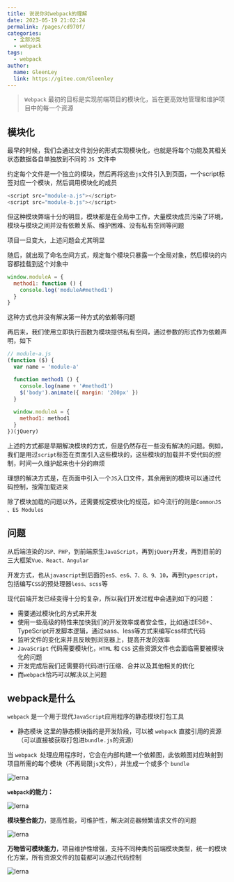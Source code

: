 ```yaml
---
title: 说说你对webpack的理解
date: 2023-05-19 21:02:24
permalink: /pages/cd970f/
categories: 
  - 全部分类
  - webpack
tags: 
  - webpack
author: 
  name: GleenLey
  link: https://gitee.com/Gleenley
---
```



> ```Webpack``` 最初的目标是实现前端项目的模块化，旨在更高效地管理和维护项目中的每一个资源

<!-- more -->

模块化
-----
最早的时候，我们会通过文件划分的形式实现模块化，也就是将每个功能及其相关状态数据各自单独放到不同的 ```JS ```文件中

约定每个文件是一个独立的模块，然后再将这些```js```文件引入到页面，一个script标签对应一个模块，然后调用模块化的成员

```js
<script src="module-a.js"></script>
<script src="module-b.js"></script>
```
但这种模块弊端十分的明显，模块都是在全局中工作，大量模块成员污染了环境，模块与模块之间并没有依赖关系、维护困难、没有私有空间等问题

项目一旦变大，上述问题会尤其明显

随后，就出现了命名空间方式，规定每个模块只暴露一个全局对象，然后模块的内容都挂载到这个对象中

```js
window.moduleA = {
  method1: function () {
    console.log('moduleA#method1')
  }
}
```

这种方式也并没有解决第一种方式的依赖等问题

再后来，我们使用立即执行函数为模块提供私有空间，通过参数的形式作为依赖声明，如下

```js
// module-a.js
(function ($) {
  var name = 'module-a'

  function method1 () {
    console.log(name + '#method1')
    $('body').animate({ margin: '200px' })
  }
    
  window.moduleA = {
    method1: method1
  }
})(jQuery)
```

上述的方式都是早期解决模块的方式，但是仍然存在一些没有解决的问题。例如，我们是用过```script```标签在页面引入这些模块的，这些模块的加载并不受代码的控制，时间一久维护起来也十分的麻烦

理想的解决方式是，在页面中引入一个```JS```入口文件，其余用到的模块可以通过代码控制，按需加载进来

除了模块加载的问题以外，还需要规定模块化的规范，如今流行的则是```CommonJS 、ES Modules```

问题
--
从后端渲染的```JSP、PHP```，到前端原生```JavaScript```，再到```jQuery```开发，再到目前的三大框架```Vue、React、Angular```

开发方式，也从```javascript```到后面的```es5、es6、7、8、9、10```，再到```typescript```，包括编写```CSS```的预处理器```less、scss```等

现代前端开发已经变得十分的复杂，所以我们开发过程中会遇到如下的问题：

+ 需要通过模块化的方式来开发
+ 使用一些高级的特性来加快我们的开发效率或者安全性，比如通过ES6+、TypeScript开发脚本逻辑，通过sass、less等方式来编写css样式代码
+ 监听文件的变化来并且反映到浏览器上，提高开发的效率
+ ```JavaScript``` 代码需要模块化，```HTML``` 和 ```CSS``` 这些资源文件也会面临需要被模块化的问题
+ 开发完成后我们还需要将代码进行压缩、合并以及其他相关的优化
+ 而```webpack```恰巧可以解决以上问题

webpack是什么
------------
```webpack``` 是一个用于现代```JavaScript```应用程序的静态模块打包工具

+ 静态模块
这里的静态模块指的是开发阶段，可以被 ```webpack``` 直接引用的资源（可以直接被获取打包进```bundle.js```的资源）

当 ```webpack ```处理应用程序时，它会在内部构建一个依赖图，此依赖图对应映射到项目所需的每个模块（不再局限```js```文件），并生成一个或多个 ```bundle```

![lerna](/learing_record/images/webpack01.webp)


**```webpack```的能力：**

![lerna](/learing_record/images/webpack02.webp)

**模块整合能力**，提高性能，可维护性，解决浏览器频繁请求文件的问题

![lerna](/learing_record/images/webpack03.webp)

**万物皆可模块能力**，项目维护性增强，支持不同种类的前端模块类型，统一的模块化方案，所有资源文件的加载都可以通过代码控制

![lerna](/learing_record/images/webpack04.webp)
